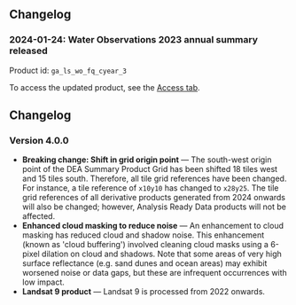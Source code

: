 ## Changelog

### 2024-01-24: Water Observations 2023 annual summary released

Product id: `ga_ls_wo_fq_cyear_3`

To access the updated product, see the [Access tab](./?tab=access).

## Changelog

### Version 4.0.0

* **Breaking change: Shift in grid origin point** &mdash; The south-west origin point of the DEA Summary Product Grid has been shifted 18 tiles west and 15 tiles south. Therefore, all tile grid references have been changed. For instance, a tile reference of `x10y10` has changed to `x28y25`. The tile grid references of all derivative products generated from 2024 onwards will also be changed; however, Analysis Ready Data products will not be affected.
* **Enhanced cloud masking to reduce noise** &mdash; An enhancement to cloud masking has reduced cloud and shadow noise. This enhancement (known as 'cloud buffering') involved cleaning cloud masks using a 6-pixel dilation on cloud and shadows. Note that some areas of very high surface reflectance (e.g. sand dunes and ocean areas) may exhibit worsened noise or data gaps, but these are infrequent occurrences with low impact.
* **Landsat 9 product** &mdash; Landsat 9 is processed from 2022 onwards.